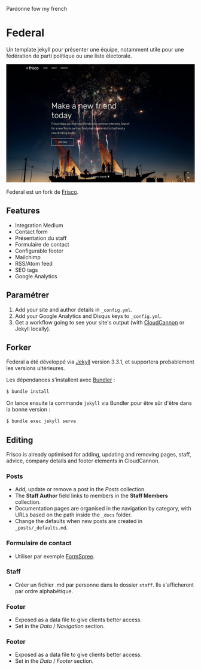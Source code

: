 Pardonne fow my french

# Federal

Un template jekyll pour présenter une équipe, notamment utile pour une fédération de parti politique ou une liste électorale.

![Frisco template screenshot](images/_screenshot.jpg)

Federal est un fork de [Frisco](https://github.com).

## Features

* Integration Medium
* Contact form
* Présentation du staff
* Formulaire de contact
* Configurable footer
* Mailchimp
* RSS/Atom feed
* SEO tags
* Google Analytics

## Paramétrer

1. Add your site and author details in `_config.yml`.
2. Add your Google Analytics and Disqus keys to `_config.yml`.
3. Get a workflow going to see your site's output (with [CloudCannon](https://app.cloudcannon.com/) or Jekyll locally).

## Forker

Federal a été développé via [Jekyll](http://jekyllrb.com/) version 3.3.1, et supportera probablement les versions ultérieures.

Les dépendances s'installent avec [Bundler](http://bundler.io/) :

~~~bash
$ bundle install
~~~

On lance ensuite la commande `jekyll` via Bundler pour être sûr d'être dans la bonne version :

~~~bash
$ bundle exec jekyll serve
~~~

## Editing

Frisco is already optimised for adding, updating and removing pages, staff, advice, company details and footer elements in CloudCannon.

### Posts

* Add, update or remove a post in the *Posts* collection.
* The **Staff Author** field links to members in the **Staff Members** collection.
* Documentation pages are organised in the navigation by category, with URLs based on the path inside the `_docs` folder.
* Change the defaults when new posts are created in `_posts/_defaults.md`.

### Formulaire de contact

* Utiliser par exemple [FormSpree](https://formspree.io/).

### Staff

* Créer un fichier .md par personne dans le dossier `staff`. Ils s'afficheront par ordre alphabétique.

### Footer

* Exposed as a data file to give clients better access.
* Set in the *Data* / *Navigation* section.

### Footer

* Exposed as a data file to give clients better access.
* Set in the *Data* / *Footer* section.
